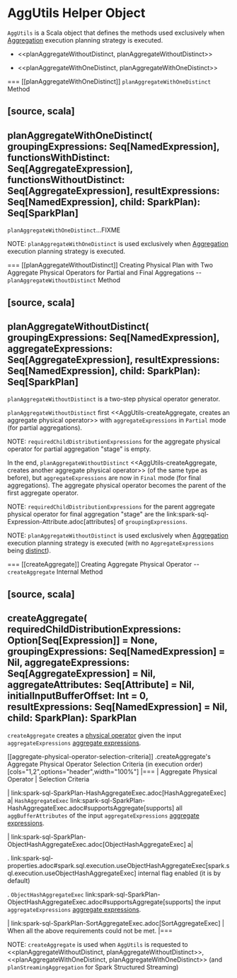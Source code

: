 # AggUtils Helper Object

`AggUtils` is a Scala object that defines the methods used exclusively when [Aggregation](execution-planning-strategies/Aggregation.md) execution planning strategy is executed.

* <<planAggregateWithoutDistinct, planAggregateWithoutDistinct>>

* <<planAggregateWithOneDistinct, planAggregateWithOneDistinct>>

=== [[planAggregateWithOneDistinct]] `planAggregateWithOneDistinct` Method

[source, scala]
----
planAggregateWithOneDistinct(
  groupingExpressions: Seq[NamedExpression],
  functionsWithDistinct: Seq[AggregateExpression],
  functionsWithoutDistinct: Seq[AggregateExpression],
  resultExpressions: Seq[NamedExpression],
  child: SparkPlan): Seq[SparkPlan]
----

`planAggregateWithOneDistinct`...FIXME

NOTE: `planAggregateWithOneDistinct` is used exclusively when [Aggregation](execution-planning-strategies/Aggregation.md) execution planning strategy is executed.

=== [[planAggregateWithoutDistinct]] Creating Physical Plan with Two Aggregate Physical Operators for Partial and Final Aggregations -- `planAggregateWithoutDistinct` Method

[source, scala]
----
planAggregateWithoutDistinct(
  groupingExpressions: Seq[NamedExpression],
  aggregateExpressions: Seq[AggregateExpression],
  resultExpressions: Seq[NamedExpression],
  child: SparkPlan): Seq[SparkPlan]
----

`planAggregateWithoutDistinct` is a two-step physical operator generator.

`planAggregateWithoutDistinct` first <<AggUtils-createAggregate, creates an aggregate physical operator>> with `aggregateExpressions` in `Partial` mode (for partial aggregations).

NOTE: `requiredChildDistributionExpressions` for the aggregate physical operator for partial aggregation "stage" is empty.

In the end, `planAggregateWithoutDistinct` <<AggUtils-createAggregate, creates another aggregate physical operator>> (of the same type as before), but `aggregateExpressions` are now in `Final` mode (for final aggregations). The aggregate physical operator becomes the parent of the first aggregate operator.

NOTE: `requiredChildDistributionExpressions` for the parent aggregate physical operator for final aggregation "stage" are the link:spark-sql-Expression-Attribute.adoc[attributes] of `groupingExpressions`.

NOTE: `planAggregateWithoutDistinct` is used exclusively when [Aggregation](execution-planning-strategies/Aggregation.md) execution planning strategy is executed (with no `AggregateExpressions` being [distinct](expressions/AggregateExpression.md#isDistinct)).

=== [[createAggregate]] Creating Aggregate Physical Operator -- `createAggregate` Internal Method

[source, scala]
----
createAggregate(
  requiredChildDistributionExpressions: Option[Seq[Expression]] = None,
  groupingExpressions: Seq[NamedExpression] = Nil,
  aggregateExpressions: Seq[AggregateExpression] = Nil,
  aggregateAttributes: Seq[Attribute] = Nil,
  initialInputBufferOffset: Int = 0,
  resultExpressions: Seq[NamedExpression] = Nil,
  child: SparkPlan): SparkPlan
----

`createAggregate` creates a [physical operator](physical-operators/SparkPlan.md) given the input `aggregateExpressions` [aggregate expressions](expressions/AggregateExpression.md).

[[aggregate-physical-operator-selection-criteria]]
.createAggregate's Aggregate Physical Operator Selection Criteria (in execution order)
[cols="1,2",options="header",width="100%"]
|===
| Aggregate Physical Operator
| Selection Criteria

| link:spark-sql-SparkPlan-HashAggregateExec.adoc[HashAggregateExec]
a| `HashAggregateExec` link:spark-sql-SparkPlan-HashAggregateExec.adoc#supportsAggregate[supports] all `aggBufferAttributes` of the input `aggregateExpressions` [aggregate expressions](expressions/AggregateExpression.md).

| link:spark-sql-SparkPlan-ObjectHashAggregateExec.adoc[ObjectHashAggregateExec]
a|

. link:spark-sql-properties.adoc#spark.sql.execution.useObjectHashAggregateExec[spark.sql.execution.useObjectHashAggregateExec] internal flag enabled (it is by default)

. `ObjectHashAggregateExec` link:spark-sql-SparkPlan-ObjectHashAggregateExec.adoc#supportsAggregate[supports] the input `aggregateExpressions` [aggregate expressions](expressions/AggregateExpression.md).

| link:spark-sql-SparkPlan-SortAggregateExec.adoc[SortAggregateExec]
| When all the above requirements could not be met.
|===

NOTE: `createAggregate` is used when `AggUtils` is requested to <<planAggregateWithoutDistinct, planAggregateWithoutDistinct>>, <<planAggregateWithOneDistinct, planAggregateWithOneDistinct>> (and `planStreamingAggregation` for Spark Structured Streaming)
